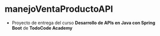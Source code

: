 # manejoVentaProductoAPI
- Proyecto de entrega del curso **Desarrollo de APIs en Java con Spring Boot** de **TodoCode Academy**
